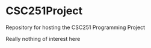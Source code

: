 # CSC251Project
 Repository for hosting the CSC251 Programming Project

 Really nothing of interest here
